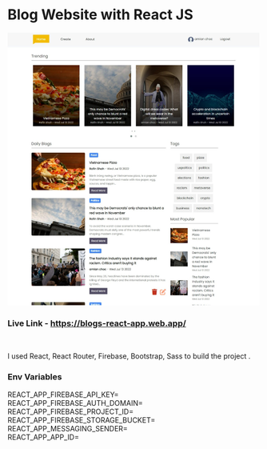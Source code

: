 # Blog Website with React JS 
    
<img src="ss.png"/>  

### Live Link - https://blogs-react-app.web.app/

<br/>

I used React, React Router, Firebase, Bootstrap, Sass to build the project  .
<br/>


### Env Variables<br/>
REACT_APP_FIREBASE_API_KEY=
<br/>
REACT_APP_FIREBASE_AUTH_DOMAIN=<br/>
REACT_APP_FIREBASE_PROJECT_ID=<br/>
REACT_APP_FIREBASE_STORAGE_BUCKET=<br/>
REACT_APP_MESSAGING_SENDER=<br/>
REACT_APP_APP_ID=<br/>

  

